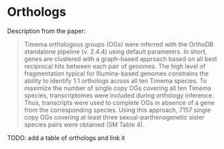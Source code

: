 # Orthologs

Description from the paper:

> Timema orthologous groups (OGs) were inferred with the OrthoDB standalone pipeline (v. 2.4.4) using default parameters. In short, genes are clustered with a graph-based approach based on all best reciprocal hits between each pair of genomes. The high level of fragmentation typical for Illumina-based genomes constrains the ability to identify 1:1 orthologs across all ten Timema species. To maximize the number of single copy OGs covering all ten Timema species, transcriptomes were included during orthology inference. Thus, transcripts were used to complete OGs in absence of a gene from the corresponding species. Using this approach, 7157 single copy OGs covering at least three sexual-parthenogenetic sister species pairs were obtained (SM Table 4).

TODO: add a table of orthologs and link it
